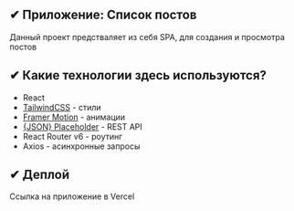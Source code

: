 ## ✔ Приложение: Список постов
Данный проект предстваляет из себя SPA, для создания и просмотра постов

## ✔ Какие технологии здесь используются?
- React
- [TailwindCSS](https://tailwindcss.com/)  - стили
- [Framer Motion](https://www.framer.com/motion/) - анимации
- [{JSON} Placeholder](https://jsonplaceholder.typicode.com/) - REST API 
- React Router v6 - роутинг
- Axios - асинхронные запросы


## ✔ Деплой
Ссылка на приложение в Vercel
